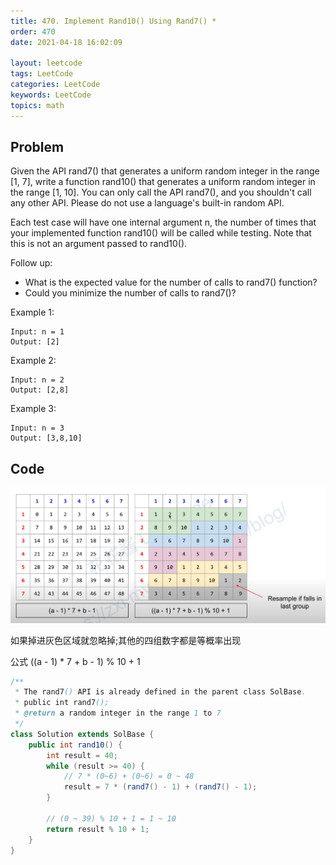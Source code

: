 ```yaml
---
title: 470. Implement Rand10() Using Rand7() *
order: 470
date: 2021-04-18 16:02:09

layout: leetcode
tags: LeetCode
categories: LeetCode
keywords: LeetCode
topics: math
---
```


## Problem

Given the API rand7() that generates a uniform random integer in the range [1, 7], write a function rand10() that generates a uniform random integer in the range [1, 10]. You can only call the API rand7(), and you shouldn't call any other API. Please do not use a language's built-in random API.

Each test case will have one internal argument n, the number of times that your implemented function rand10() will be called while testing. Note that this is not an argument passed to rand10().

Follow up:

- What is the expected value for the number of calls to rand7() function?
- Could you minimize the number of calls to rand7()?

Example 1:

```
Input: n = 1
Output: [2]
```

Example 2:

```
Input: n = 2
Output: [2,8]
```

Example 3:

```
Input: n = 3
Output: [3,8,10]
```

## Code

![img](./assets/470.png)

如果掉进灰色区域就忽略掉;其他的四组数字都是等概率出现

公式
((a - 1) \* 7 + b - 1) % 10 + 1

```java
/**
 * The rand7() API is already defined in the parent class SolBase.
 * public int rand7();
 * @return a random integer in the range 1 to 7
 */
class Solution extends SolBase {
    public int rand10() {
        int result = 40;
        while (result >= 40) {
            // 7 * (0~6) + (0~6) = 0 ~ 48
            result = 7 * (rand7() - 1) + (rand7() - 1);
        }

        // (0 ~ 39) % 10 + 1 = 1 ~ 10
        return result % 10 + 1;
    }
}
```
